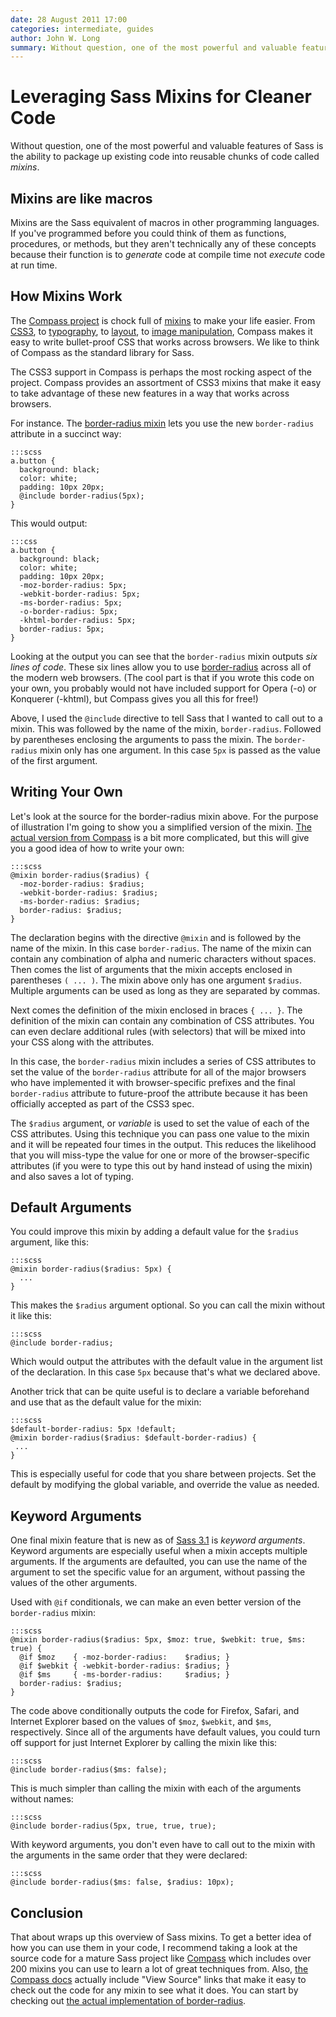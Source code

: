 ```yaml
---
date: 28 August 2011 17:00
categories: intermediate, guides
author: John W. Long
summary: Without question, one of the most powerful and valuable features of Sass is the ability to package up existing code into reusable chunks of code called _mixins_.
---
```


# Leveraging Sass Mixins for Cleaner Code

Without question, one of the most powerful and valuable features of Sass is the ability to package up existing code into reusable chunks of code called _mixins_.

## Mixins are like macros

Mixins are the Sass equivalent of macros in other programming languages. If you've programmed before you could think of them as functions, procedures, or methods, but they aren't technically any of these concepts because their function is to _generate_ code at compile time not _execute_ code at run time.


## How Mixins Work

The [Compass project](http://compass-style.org/) is chock full of [mixins](https://github.com/chriseppstein/compass/tree/stable/frameworks/compass/stylesheets/compass) to make your life easier. From [CSS3](https://github.com/chriseppstein/compass/tree/stable/frameworks/compass/stylesheets/compass/css3), to [typography](https://github.com/chriseppstein/compass/tree/stable/frameworks/compass/stylesheets/compass/typography), to [layout](https://github.com/chriseppstein/compass/tree/stable/frameworks/compass/stylesheets/compass/layout), to [image manipulation](https://github.com/chriseppstein/compass/tree/stable/frameworks/compass/stylesheets/compass/utilities/sprites), Compass makes it easy to write bullet-proof CSS that works across browsers. We like to think of Compass as the standard library for Sass.

The CSS3 support in Compass is perhaps the most rocking aspect of the project. Compass provides an assortment of CSS3 mixins that make it easy to take advantage of these new features in a way that works across browsers.

For instance. The [border-radius mixin](http://compass-style.org/reference/compass/css3/border_radius/) lets you use the new `border-radius` attribute in a succinct way:

    :::scss
    a.button {
      background: black;
      color: white;
      padding: 10px 20px;
      @include border-radius(5px);
    }

This would output:

    :::css
    a.button {
      background: black;
      color: white;
      padding: 10px 20px;
      -moz-border-radius: 5px;
      -webkit-border-radius: 5px;
      -ms-border-radius: 5px;
      -o-border-radius: 5px;
      -khtml-border-radius: 5px;
      border-radius: 5px;
    }

Looking at the output you can see that the `border-radius` mixin outputs _six lines of code_. These six lines allow you to use [border-radius](http://www.w3.org/TR/css3-background/#corners) across all of the modern web browsers. (The cool part is that if you wrote this code on your own, you probably would not have included support for Opera (-o) or Konquerer (-khtml), but Compass gives you all this for free!)

Above, I used the `@include` directive to tell Sass that I wanted to call out to a mixin. This was followed by the name of the mixin, `border-radius`. Followed by parentheses enclosing the arguments to pass the mixin. The `border-radius` mixin only has one argument. In this case `5px` is passed as the value of the first argument.


## Writing Your Own

Let's look at the source for the border-radius mixin above. For the purpose of illustration I'm going to show you a simplified version of the mixin. [The actual version from Compass](https://github.com/chriseppstein/compass/blob/stable/frameworks/compass/stylesheets/compass/css3/_border-radius.scss) is a bit more complicated, but this will give you a good idea of how to write your own:

    :::scss
    @mixin border-radius($radius) {
      -moz-border-radius: $radius;
      -webkit-border-radius: $radius;
      -ms-border-radius: $radius;
      border-radius: $radius;
    }

The declaration begins with the directive `@mixin` and is followed by the name of the mixin. In this case `border-radius`. The name of the mixin can contain any combination of alpha and numeric characters without spaces. Then comes the list of arguments that the mixin accepts enclosed in parentheses `( ... )`. The mixin above only has one argument `$radius`. Multiple arguments can be used as long as they are separated by commas.

Next comes the definition of the mixin enclosed in braces `{ ... }`. The definition of the mixin can contain any combination of CSS attributes. You can even declare additional rules (with selectors) that will be mixed into your CSS along with the attributes.

In this case, the `border-radius` mixin includes a series of CSS attributes to set the value of the `border-radius` attribute for all of the major browsers who have implemented it with browser-specific prefixes and the final `border-radius` attribute to future-proof the attribute because it has been officially accepted as part of the CSS3 spec.

The `$radius` argument, or _variable_ is used to set the value of each of the CSS attributes. Using this technique you can pass one value to the mixin and it will be repeated four times in the output. This reduces the likelihood that you will miss-type the value for one or more of the browser-specific attributes (if you were to type this out by hand instead of using the mixin) and also saves a lot of typing.


## Default Arguments

You could improve this mixin by adding a default value for the `$radius` argument, like this:

    :::scss
    @mixin border-radius($radius: 5px) {
      ...
    }

This makes the `$radius` argument optional. So you can call the mixin without it like this:

    :::scss
    @include border-radius;

Which would output the attributes with the default value in the argument list of the declaration. In this case `5px` because that's what we declared above.

Another trick that can be quite useful is to declare a variable beforehand and use that as the default value for the mixin:

    :::scss
    $default-border-radius: 5px !default;
    @mixin border-radius($radius: $default-border-radius) {
     ...
    }

This is especially useful for code that you share between projects. Set the default by modifying the global variable, and override the value as needed.

## Keyword Arguments

One final mixin feature that is new as of [Sass 3.1](http://sass-lang.com/docs/yardoc/file.SASS_CHANGELOG.html#310) is _keyword arguments_. Keyword arguments are especially useful when a mixin accepts multiple arguments. If the arguments are defaulted, you can use the name of the argument to set the specific value for an argument, without passing the values of the other arguments.

Used with `@if` conditionals, we can make an even better version of the `border-radius` mixin:

    :::scss
    @mixin border-radius($radius: 5px, $moz: true, $webkit: true, $ms: true) {
      @if $moz    { -moz-border-radius:    $radius; }
      @if $webkit { -webkit-border-radius: $radius; }
      @if $ms     { -ms-border-radius:     $radius; }
      border-radius: $radius;
    }

The code above conditionally outputs the code for Firefox, Safari, and Internet Explorer based on the values of `$moz`, `$webkit`, and `$ms`, respectively. Since all of the arguments have default values, you could turn off support for just Internet Explorer by calling the mixin like this:

    :::scss
    @include border-radius($ms: false);

This is much simpler than calling the mixin with each of the arguments without names:

    :::scss
    @include border-radius(5px, true, true, true);

With keyword arguments, you don't even have to call out to the mixin with the arguments in the same order that they were declared:

    :::scss
    @include border-radius($ms: false, $radius: 10px);


## Conclusion

That about wraps up this overview of Sass mixins. To get a better idea of how you can use them in your code, I recommend taking a look at the source code for a mature Sass project like [Compass](https://github.com/chriseppstein/compass) which includes over 200 mixins you can use to learn a lot of great techniques from. Also, [the Compass docs](http://compass-style.org/reference/compass/) actually include "View Source" links that make it easy to check out the code for any mixin to see what it does. You can start by checking out [the actual implementation of border-radius](http://compass-style.org/reference/compass/css3/border_radius/#mixin-border-radius-source).
